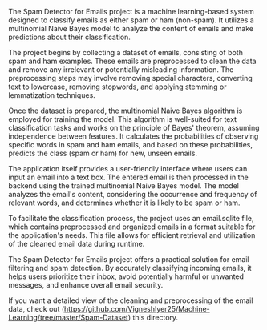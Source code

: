 The Spam Detector for Emails project is a machine learning-based system designed to classify emails as either spam or ham (non-spam). It utilizes a multinomial Naive Bayes model to analyze the content of emails and make predictions about their classification.

The project begins by collecting a dataset of emails, consisting of both spam and ham examples. These emails are preprocessed to clean the data and remove any irrelevant or potentially misleading information. The preprocessing steps may involve removing special characters, converting text to lowercase, removing stopwords, and applying stemming or lemmatization techniques.

Once the dataset is prepared, the multinomial Naive Bayes algorithm is employed for training the model. This algorithm is well-suited for text classification tasks and works on the principle of Bayes' theorem, assuming independence between features. It calculates the probabilities of observing specific words in spam and ham emails, and based on these probabilities, predicts the class (spam or ham) for new, unseen emails.

The application itself provides a user-friendly interface where users can input an email into a text box. The entered email is then processed in the backend using the trained multinomial Naive Bayes model. The model analyzes the email's content, considering the occurrence and frequency of relevant words, and determines whether it is likely to be spam or ham.

To facilitate the classification process, the project uses an email.sqlite file, which contains preprocessed and organized emails in a format suitable for the application's needs. This file allows for efficient retrieval and utilization of the cleaned email data during runtime.

The Spam Detector for Emails project offers a practical solution for email filtering and spam detection. By accurately classifying incoming emails, it helps users prioritize their inbox, avoid potentially harmful or unwanted messages, and enhance overall email security.

If you want a detailed view of the cleaning and preprocessing of the email data, check out (https://github.com/VigneshIyer25/Machine-Learning/tree/master/Spam-Dataset) this directory.

